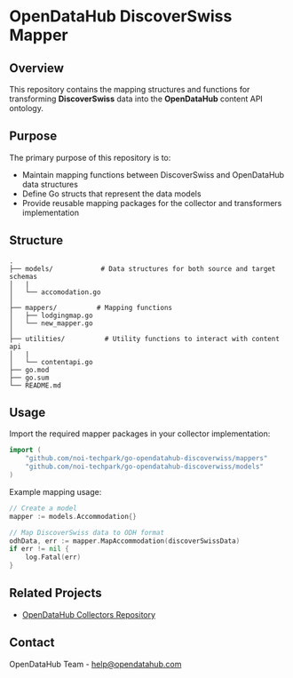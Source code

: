 <!--
SPDX-FileCopyrightText: 2024 NOI Techpark <digital@noi.bz.it>

SPDX-License-Identifier: CC0-1.0
-->
# OpenDataHub DiscoverSwiss Mapper

## Overview

This repository contains the mapping structures and functions for transforming **DiscoverSwiss** data into the **OpenDataHub** content API ontology. 

## Purpose

The primary purpose of this repository is to:
- Maintain mapping functions between DiscoverSwiss and OpenDataHub data structures
- Define Go structs that represent the data models
- Provide reusable mapping packages for the collector and transformers implementation

## Structure

```
.
├── models/            # Data structures for both source and target schemas
│   |     
│   └── accomodation.go   
│       
├── mappers/          # Mapping functions
│   ├── lodgingmap.go
│   └── new_mapper.go
│
├── utilities/          # Utility functions to interact with content api
│   |
│   └── contentapi.go
├── go.mod
├── go.sum
└── README.md

```
## Usage

Import the required mapper packages in your collector implementation:

```go
import (
    "github.com/noi-techpark/go-opendatahub-discoverwiss/mappers"
    "github.com/noi-techpark/go-opendatahub-discoverwiss/models"
)
```

Example mapping usage:

```go
// Create a model
mapper := models.Accommodation{}

// Map DiscoverSwiss data to ODH format
odhData, err := mapper.MapAccommodation(discoverSwissData)
if err != nil {
    log.Fatal(err)
}
```

## Related Projects

- [OpenDataHub Collectors Repository](https://github.com/noi-techpark/opendatahub-collectors)

## Contact

OpenDataHub Team - help@opendatahub.com


